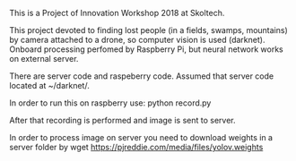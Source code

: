This is a Project of Innovation Workshop 2018 at Skoltech.

This project devoted to finding lost people (in a fields, swamps, mountains) by camera attached to a drone, so computer vision is used (darknet). Onboard processing perfomed by Raspberry Pi, but neural network works on external server.

There are server code and raspeberry code. Assumed that server code located at ~/darknet/.

In order to run this on raspberry use:
python record.py

After that recording is performed and image is sent to server.

In order to process image on server you need to download weights in a server folder by
wget https://pjreddie.com/media/files/yolov.weights
